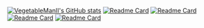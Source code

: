 [![VegetableManII's GitHub stats](https://github-readme-stats.vercel.app/api?username=VegetableManII&count_private=true&show_icons=true&theme=vue-dark)](https://github.com/anuraghazra/github-readme-stats)
[![Readme Card](https://github-readme-stats.vercel.app/api/pin/?username=VegetableManII&repo=Summary&theme=vue)](https://github.com/VegetableManII/Summary)
[![Readme Card](https://github-readme-stats.vercel.app/api/pin/?username=VegetableManII&repo=Algorithm-Ex&theme=vue-dark)](https://github.com/VegetableManII/Algorithm-Ex)
[![Readme Card](https://github-readme-stats.vercel.app/api/pin/?username=VegetableManII&repo=Experiments&theme=vue)](https://github.com/VegetableManII/Experiments)
[![Readme Card](https://github-readme-stats.vercel.app/api/pin/?username=VegetableManII&repo=Happy21_Sever&theme=vue-dark)](https://github.com/VegetableManII/Happy21_Sever)
